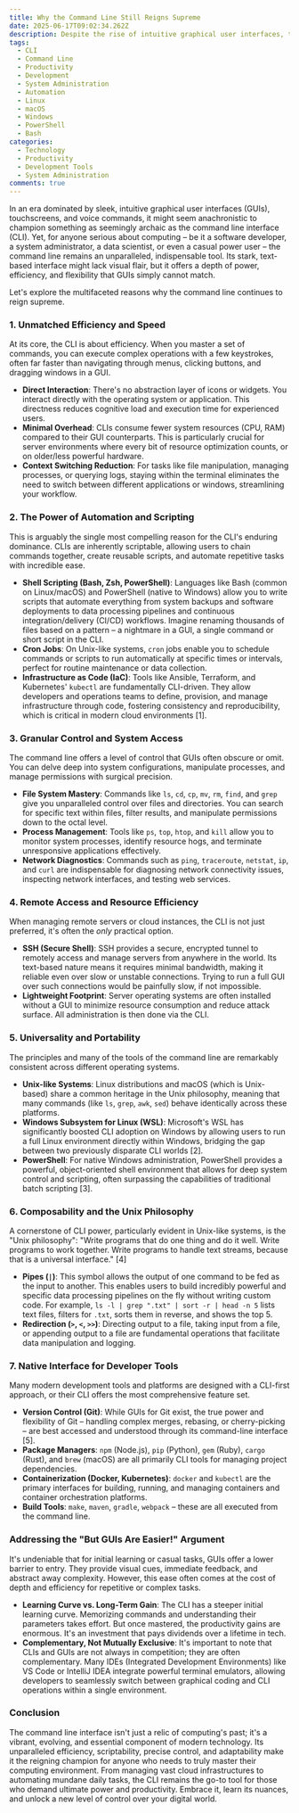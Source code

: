 ```yaml
---
title: Why the Command Line Still Reigns Supreme
date: 2025-06-17T09:02:34.262Z
description: Despite the rise of intuitive graphical user interfaces, the command line interface (CLI) continues to be an indispensable tool for developers, system administrators, and power users. This post delves into the enduring reasons for its supremacy.
tags:
  - CLI
  - Command Line
  - Productivity
  - Development
  - System Administration
  - Automation
  - Linux
  - macOS
  - Windows
  - PowerShell
  - Bash
categories:
  - Technology
  - Productivity
  - Development Tools
  - System Administration
comments: true
---
```


In an era dominated by sleek, intuitive graphical user interfaces (GUIs), touchscreens, and voice commands, it might seem anachronistic to champion something as seemingly archaic as the command line interface (CLI). Yet, for anyone serious about computing – be it a software developer, a system administrator, a data scientist, or even a casual power user – the command line remains an unparalleled, indispensable tool. Its stark, text-based interface might lack visual flair, but it offers a depth of power, efficiency, and flexibility that GUIs simply cannot match.

Let's explore the multifaceted reasons why the command line continues to reign supreme.

### 1. Unmatched Efficiency and Speed

At its core, the CLI is about efficiency. When you master a set of commands, you can execute complex operations with a few keystrokes, often far faster than navigating through menus, clicking buttons, and dragging windows in a GUI.

*   **Direct Interaction**: There's no abstraction layer of icons or widgets. You interact directly with the operating system or application. This directness reduces cognitive load and execution time for experienced users.
*   **Minimal Overhead**: CLIs consume fewer system resources (CPU, RAM) compared to their GUI counterparts. This is particularly crucial for server environments where every bit of resource optimization counts, or on older/less powerful hardware.
*   **Context Switching Reduction**: For tasks like file manipulation, managing processes, or querying logs, staying within the terminal eliminates the need to switch between different applications or windows, streamlining your workflow.

### 2. The Power of Automation and Scripting

This is arguably the single most compelling reason for the CLI's enduring dominance. CLIs are inherently scriptable, allowing users to chain commands together, create reusable scripts, and automate repetitive tasks with incredible ease.

*   **Shell Scripting (Bash, Zsh, PowerShell)**: Languages like Bash (common on Linux/macOS) and PowerShell (native to Windows) allow you to write scripts that automate everything from system backups and software deployments to data processing pipelines and continuous integration/delivery (CI/CD) workflows. Imagine renaming thousands of files based on a pattern – a nightmare in a GUI, a single command or short script in the CLI.
*   **Cron Jobs**: On Unix-like systems, `cron` jobs enable you to schedule commands or scripts to run automatically at specific times or intervals, perfect for routine maintenance or data collection.
*   **Infrastructure as Code (IaC)**: Tools like Ansible, Terraform, and Kubernetes' `kubectl` are fundamentally CLI-driven. They allow developers and operations teams to define, provision, and manage infrastructure through code, fostering consistency and reproducibility, which is critical in modern cloud environments [1].

### 3. Granular Control and System Access

The command line offers a level of control that GUIs often obscure or omit. You can delve deep into system configurations, manipulate processes, and manage permissions with surgical precision.

*   **File System Mastery**: Commands like `ls`, `cd`, `cp`, `mv`, `rm`, `find`, and `grep` give you unparalleled control over files and directories. You can search for specific text within files, filter results, and manipulate permissions down to the octal level.
*   **Process Management**: Tools like `ps`, `top`, `htop`, and `kill` allow you to monitor system processes, identify resource hogs, and terminate unresponsive applications effectively.
*   **Network Diagnostics**: Commands such as `ping`, `traceroute`, `netstat`, `ip`, and `curl` are indispensable for diagnosing network connectivity issues, inspecting network interfaces, and testing web services.

### 4. Remote Access and Resource Efficiency

When managing remote servers or cloud instances, the CLI is not just preferred, it's often the *only* practical option.

*   **SSH (Secure Shell)**: SSH provides a secure, encrypted tunnel to remotely access and manage servers from anywhere in the world. Its text-based nature means it requires minimal bandwidth, making it reliable even over slow or unstable connections. Trying to run a full GUI over such connections would be painfully slow, if not impossible.
*   **Lightweight Footprint**: Server operating systems are often installed without a GUI to minimize resource consumption and reduce attack surface. All administration is then done via the CLI.

### 5. Universality and Portability

The principles and many of the tools of the command line are remarkably consistent across different operating systems.

*   **Unix-like Systems**: Linux distributions and macOS (which is Unix-based) share a common heritage in the Unix philosophy, meaning that many commands (like `ls`, `grep`, `awk`, `sed`) behave identically across these platforms.
*   **Windows Subsystem for Linux (WSL)**: Microsoft's WSL has significantly boosted CLI adoption on Windows by allowing users to run a full Linux environment directly within Windows, bridging the gap between two previously disparate CLI worlds [2].
*   **PowerShell**: For native Windows administration, PowerShell provides a powerful, object-oriented shell environment that allows for deep system control and scripting, often surpassing the capabilities of traditional batch scripting [3].

### 6. Composability and the Unix Philosophy

A cornerstone of CLI power, particularly evident in Unix-like systems, is the "Unix philosophy": "Write programs that do one thing and do it well. Write programs to work together. Write programs to handle text streams, because that is a universal interface." [4]

*   **Pipes (`|`)**: This symbol allows the output of one command to be fed as the input to another. This enables users to build incredibly powerful and specific data processing pipelines on the fly without writing custom code. For example, `ls -l | grep ".txt" | sort -r | head -n 5` lists text files, filters for `.txt`, sorts them in reverse, and shows the top 5.
*   **Redirection (`>`, `<`, `>>`)**: Directing output to a file, taking input from a file, or appending output to a file are fundamental operations that facilitate data manipulation and logging.

### 7. Native Interface for Developer Tools

Many modern development tools and platforms are designed with a CLI-first approach, or their CLI offers the most comprehensive feature set.

*   **Version Control (Git)**: While GUIs for Git exist, the true power and flexibility of Git – handling complex merges, rebasing, or cherry-picking – are best accessed and understood through its command-line interface [5].
*   **Package Managers**: `npm` (Node.js), `pip` (Python), `gem` (Ruby), `cargo` (Rust), and `brew` (macOS) are all primarily CLI tools for managing project dependencies.
*   **Containerization (Docker, Kubernetes)**: `docker` and `kubectl` are the primary interfaces for building, running, and managing containers and container orchestration platforms.
*   **Build Tools**: `make`, `maven`, `gradle`, `webpack` – these are all executed from the command line.

### Addressing the "But GUIs Are Easier!" Argument

It's undeniable that for initial learning or casual tasks, GUIs offer a lower barrier to entry. They provide visual cues, immediate feedback, and abstract away complexity. However, this ease often comes at the cost of depth and efficiency for repetitive or complex tasks.

*   **Learning Curve vs. Long-Term Gain**: The CLI has a steeper initial learning curve. Memorizing commands and understanding their parameters takes effort. But once mastered, the productivity gains are enormous. It's an investment that pays dividends over a lifetime in tech.
*   **Complementary, Not Mutually Exclusive**: It's important to note that CLIs and GUIs are not always in competition; they are often complementary. Many IDEs (Integrated Development Environments) like VS Code or IntelliJ IDEA integrate powerful terminal emulators, allowing developers to seamlessly switch between graphical coding and CLI operations within a single environment.

### Conclusion

The command line interface isn't just a relic of computing's past; it's a vibrant, evolving, and essential component of modern technology. Its unparalleled efficiency, scriptability, precise control, and adaptability make it the reigning champion for anyone who needs to truly master their computing environment. From managing vast cloud infrastructures to automating mundane daily tasks, the CLI remains the go-to tool for those who demand ultimate power and productivity. Embrace it, learn its nuances, and unlock a new level of control over your digital world.